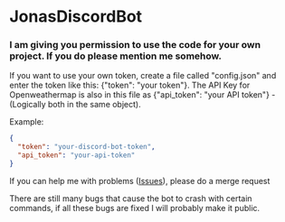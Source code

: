 # JonasDiscordBot

### I am giving you permission to use the code for your own project. If you do please mention me somehow.

If you want to use your own token, create a file called "config.json" and enter the token like this: {"token": "your token"}.
The API Key for Openweathermap is also in this file as {"api_token": "your API token"} - (Logically both in the same object).

Example:
```json
{
  "token": "your-discord-bot-token",
  "api_token": "your-api-token"
}
```

If you can help me with problems ([Issues](https://github.com/jonasrdl/JonasDiscordBot/issues)), please do a merge request

There are still many bugs that cause the bot to crash with certain commands, if all these bugs are fixed I will probably make it public.
